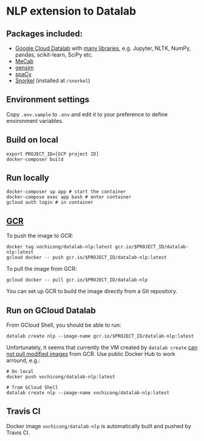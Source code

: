 # NLP extension to Datalab

## Packages included:

- [Google Cloud Datalab](https://github.com/googledatalab/datalab) with [many libraries](https://cloud.google.com/datalab/docs/concepts/key-concepts#included_libraries), e.g. Jupyter, NLTK, NumPy, pandas, scikit-learn, SciPy etc.
- [MeCab](https://github.com/taku910/mecab)
- [gensim](https://github.com/RaRe-Technologies/gensim)
- [spaCy](https://github.com/explosion/spaCy)
- [Snorkel](https://github.com/HazyResearch/snorkel) (installed at `/snorkel`)

## Environment settings

Copy `.env.sample` to `.env` and edit it to your preference to define environment variables.

## Build on local

    export PROJECT_ID=[GCP project ID]
    docker-composer build

## Run locally

    docker-composer up app # start the container
    docker-compose exec app bash # enter container
    gcloud auth login # in container

## [GCR](https://console.cloud.google.com/gcr)

To push the image to GCR:

    docker tag vochicong/datalab-nlp:latest gcr.io/$PROJECT_ID/datalab-nlp:latest
    gcloud docker -- push gcr.io/$PROJECT_ID/datalab-nlp:latest

To pull the image from GCR:

    gcloud docker -- pull gcr.io/$PROJECT_ID/datalab-nlp

You can set up GCR to build the image directly from a Git repository.

## Run on GCloud Datalab

From GCloud Shell, you should be able to run:

    datalab create nlp --image-name gcr.io/$PROJECT_ID/datalab-nlp:latest

Unfortunately, it seems that currently the VM created by `datalab create`
[can not pull modified images](https://github.com/googledatalab/datalab/issues/1437) from GCR.
Use public Docker Hub to work arround, e.g.:

    # On local
    docker push vochicong/datalab-nlp:latest

    # from GCloud Shell
    datalab create nlp --image-name vochicong/datalab-nlp:latest

## Travis CI

Docker image `vochicong/datalab-nlp` is automatically built and pushed by Travis CI.
